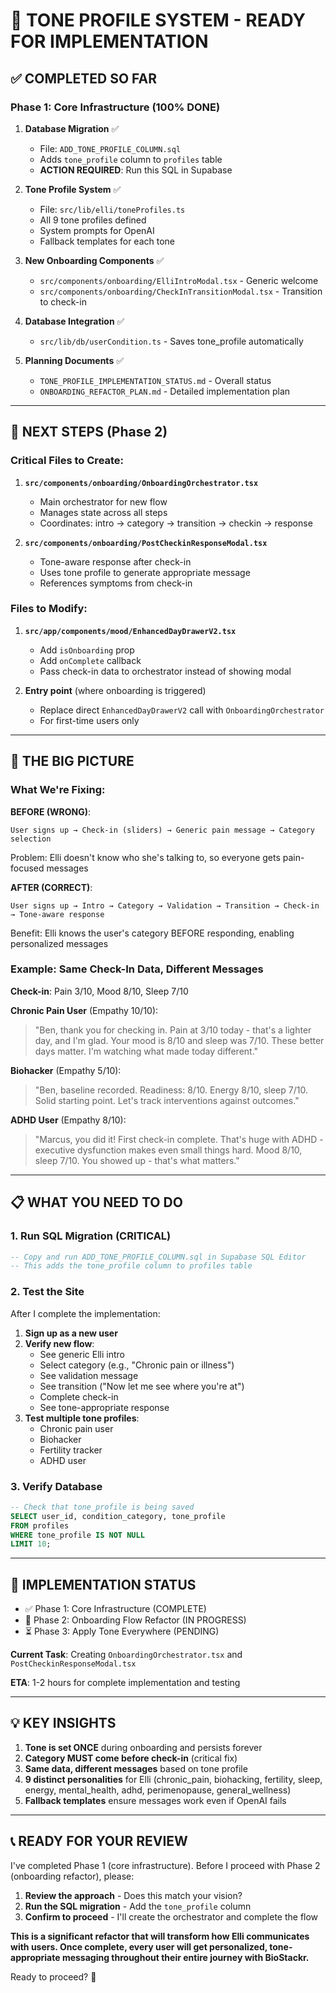 # 🎯 TONE PROFILE SYSTEM - READY FOR IMPLEMENTATION

## ✅ COMPLETED SO FAR

### Phase 1: Core Infrastructure (100% DONE)

1. **Database Migration** ✅
   - File: `ADD_TONE_PROFILE_COLUMN.sql`
   - Adds `tone_profile` column to `profiles` table
   - **ACTION REQUIRED**: Run this SQL in Supabase

2. **Tone Profile System** ✅
   - File: `src/lib/elli/toneProfiles.ts`
   - All 9 tone profiles defined
   - System prompts for OpenAI
   - Fallback templates for each tone

3. **New Onboarding Components** ✅
   - `src/components/onboarding/ElliIntroModal.tsx` - Generic welcome
   - `src/components/onboarding/CheckInTransitionModal.tsx` - Transition to check-in

4. **Database Integration** ✅
   - `src/lib/db/userCondition.ts` - Saves tone_profile automatically

5. **Planning Documents** ✅
   - `TONE_PROFILE_IMPLEMENTATION_STATUS.md` - Overall status
   - `ONBOARDING_REFACTOR_PLAN.md` - Detailed implementation plan

---

## 🚧 NEXT STEPS (Phase 2)

### Critical Files to Create:

1. **`src/components/onboarding/OnboardingOrchestrator.tsx`**
   - Main orchestrator for new flow
   - Manages state across all steps
   - Coordinates: intro → category → transition → checkin → response

2. **`src/components/onboarding/PostCheckinResponseModal.tsx`**
   - Tone-aware response after check-in
   - Uses tone profile to generate appropriate message
   - References symptoms from check-in

### Files to Modify:

1. **`src/app/components/mood/EnhancedDayDrawerV2.tsx`**
   - Add `isOnboarding` prop
   - Add `onComplete` callback
   - Pass check-in data to orchestrator instead of showing modal

2. **Entry point** (where onboarding is triggered)
   - Replace direct `EnhancedDayDrawerV2` call with `OnboardingOrchestrator`
   - For first-time users only

---

## 🎯 THE BIG PICTURE

### What We're Fixing:

**BEFORE (WRONG)**:
```
User signs up → Check-in (sliders) → Generic pain message → Category selection
```
Problem: Elli doesn't know who she's talking to, so everyone gets pain-focused messages

**AFTER (CORRECT)**:
```
User signs up → Intro → Category → Validation → Transition → Check-in → Tone-aware response
```
Benefit: Elli knows the user's category BEFORE responding, enabling personalized messages

### Example: Same Check-In Data, Different Messages

**Check-in**: Pain 3/10, Mood 8/10, Sleep 7/10

**Chronic Pain User** (Empathy 10/10):
> "Ben, thank you for checking in. Pain at 3/10 today - that's a lighter day, and I'm glad. Your mood is 8/10 and sleep was 7/10. These better days matter. I'm watching what made today different."

**Biohacker** (Empathy 5/10):
> "Ben, baseline recorded. Readiness: 8/10. Energy 8/10, sleep 7/10. Solid starting point. Let's track interventions against outcomes."

**ADHD User** (Empathy 8/10):
> "Marcus, you did it! First check-in complete. That's huge with ADHD - executive dysfunction makes even small things hard. Mood 8/10, sleep 7/10. You showed up - that's what matters."

---

## 📋 WHAT YOU NEED TO DO

### 1. Run SQL Migration (CRITICAL)
```sql
-- Copy and run ADD_TONE_PROFILE_COLUMN.sql in Supabase SQL Editor
-- This adds the tone_profile column to profiles table
```

### 2. Test the Site
After I complete the implementation:
1. **Sign up as a new user**
2. **Verify new flow**:
   - See generic Elli intro
   - Select category (e.g., "Chronic pain or illness")
   - See validation message
   - See transition ("Now let me see where you're at")
   - Complete check-in
   - See tone-appropriate response
3. **Test multiple tone profiles**:
   - Chronic pain user
   - Biohacker
   - Fertility tracker
   - ADHD user

### 3. Verify Database
```sql
-- Check that tone_profile is being saved
SELECT user_id, condition_category, tone_profile
FROM profiles
WHERE tone_profile IS NOT NULL
LIMIT 10;
```

---

## 🚀 IMPLEMENTATION STATUS

- ✅ Phase 1: Core Infrastructure (COMPLETE)
- 🚧 Phase 2: Onboarding Flow Refactor (IN PROGRESS)
- ⏳ Phase 3: Apply Tone Everywhere (PENDING)

**Current Task**: Creating `OnboardingOrchestrator.tsx` and `PostCheckinResponseModal.tsx`

**ETA**: 1-2 hours for complete implementation and testing

---

## 💡 KEY INSIGHTS

1. **Tone is set ONCE** during onboarding and persists forever
2. **Category MUST come before check-in** (critical fix)
3. **Same data, different messages** based on tone profile
4. **9 distinct personalities** for Elli (chronic_pain, biohacking, fertility, sleep, energy, mental_health, adhd, perimenopause, general_wellness)
5. **Fallback templates** ensure messages work even if OpenAI fails

---

## 📞 READY FOR YOUR REVIEW

I've completed Phase 1 (core infrastructure). Before I proceed with Phase 2 (onboarding refactor), please:

1. **Review the approach** - Does this match your vision?
2. **Run the SQL migration** - Add the `tone_profile` column
3. **Confirm to proceed** - I'll create the orchestrator and complete the flow

**This is a significant refactor that will transform how Elli communicates with users. Once complete, every user will get personalized, tone-appropriate messaging throughout their entire journey with BioStackr.**

Ready to proceed? 🚀

